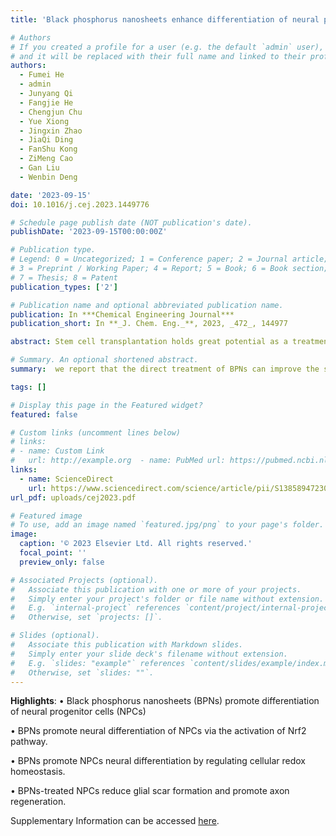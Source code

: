 ```yaml
---
title: 'Black phosphorus nanosheets enhance differentiation of neural progenitor cells for improved treatment in spinal cord injury'

# Authors
# If you created a profile for a user (e.g. the default `admin` user), write the username (folder name) here
# and it will be replaced with their full name and linked to their profile.
authors:
  - Fumei He
  - admin
  - Junyang Qi
  - Fangjie He
  - Chengjun Chu
  - Yue Xiong
  - Jingxin Zhao
  - JiaQi Ding
  - FanShu Kong
  - ZiMeng Cao
  - Gan Liu
  - Wenbin Deng

date: '2023-09-15'
doi: 10.1016/j.cej.2023.1449776

# Schedule page publish date (NOT publication's date).
publishDate: '2023-09-15T00:00:00Z'

# Publication type.
# Legend: 0 = Uncategorized; 1 = Conference paper; 2 = Journal article;
# 3 = Preprint / Working Paper; 4 = Report; 5 = Book; 6 = Book section;
# 7 = Thesis; 8 = Patent
publication_types: ['2']

# Publication name and optional abbreviated publication name.
publication: In ***Chemical Engineering Journal***
publication_short: In **_J. Chem. Eng._**, 2023, _472_, 144977

abstract: Stem cell transplantation holds great potential as a treatment option for nerve damage diseases. However, the therapeutic effects are significantly impeded by low survival rate and uncontrolled differentiation of stem cells. In this study, black phosphorus nanosheets (BPNs), which are biodegradable inorganic nanomaterials, are first revealed with remarkable abilities to regulate cellular redox homeostasis, enhance transplant survival rate of stem cells, and facilitate neural differentiation of neural progenitor cells (NPCs). These effects of BPNs are proved to be associated with the activation of nuclear factor erythroid 2-like 2 (Nrf2) pathways in NPCs. In vivo, BPNs-treated NPCs could effectively inhibit inflammatory response and neuronal apoptosis in the mice with spinal cord injury (SCI). In addition, BPNs-treated NPCs more effectively reduce glial scar formation and promote axon regeneration compared with natural NPCs in SCI site. These findings collectively support the therapeutic potentials of BPNs for advanced stem cell transplantation and neural tissue engineering in the future.

# Summary. An optional shortened abstract.
summary:  we report that the direct treatment of BPNs can improve the survival rate of NPCs and enhance the neural differentiation of NPCs. These biological effects of BPNs on NPCs are comprehensively demonstrated and can be primarily attribute to the up-regulation of Nrf2 in NPCs induced by BPNs. In SCI mice, BPNs are demonstrated with enhanced neuroprotection to NPCs. BPNs-treated NPCs effectively reduce glial scar formation and promote axon regeneration, demonstrating a better nerve repair effect. Our proposed biodegradable BPNs-based stem cell therapy provides more informative support for improving the efficacy of stem cell transplantation for nerve damage diseases 

tags: []

# Display this page in the Featured widget?
featured: false

# Custom links (uncomment lines below)
# links:
# - name: Custom Link
#   url: http://example.org  - name: PubMed url: https://pubmed.ncbi.nlm.nih.gov/36410110
links:
  - name: ScienceDirect
    url: https://www.sciencedirect.com/science/article/pii/S1385894723037087
url_pdf: uploads/cej2023.pdf

# Featured image
# To use, add an image named `featured.jpg/png` to your page's folder.
image:
  caption: '© 2023 Elsevier Ltd. All rights reserved.'
  focal_point: ''
  preview_only: false

# Associated Projects (optional).
#   Associate this publication with one or more of your projects.
#   Simply enter your project's folder or file name without extension.
#   E.g. `internal-project` references `content/project/internal-project/index.md`.
#   Otherwise, set `projects: []`.

# Slides (optional).
#   Associate this publication with Markdown slides.
#   Simply enter your slide deck's filename without extension.
#   E.g. `slides: "example"` references `content/slides/example/index.md`.
#   Otherwise, set `slides: ""`.
---
```

**Highlights**: 
• Black phosphorus nanosheets (BPNs) promote differentiation of neural progenitor cells (NPCs)

• BPNs promote neural differentiation of NPCs via the activation of Nrf2 pathway.

• BPNs promote NPCs neural differentiation by regulating cellular redox homeostasis.

• BPNs-treated NPCs reduce glial scar formation and promote axon regeneration.

Supplementary Information can be accessed [here](uploads/1-s2.0-S1385894723037087-mmc1.pdf).
